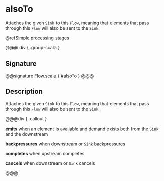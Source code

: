 # alsoTo

Attaches the given `Sink` to this `Flow`, meaning that elements that pass through this `Flow` will also be sent to the `Sink`.

@ref[Simple processing stages](../index.md#simple-processing-stages)

@@@ div { .group-scala }
## Signature

@@signature [Flow.scala]($akka$/akka-stream/src/main/scala/akka/stream/scaladsl/Flow.scala) { #alsoTo }
@@@

## Description

Attaches the given `Sink` to this `Flow`, meaning that elements that pass through this `Flow` will also be sent to the `Sink`.


@@@div { .callout }

**emits** when an element is available and demand exists both from the `Sink` and the downstream

**backpressures** when downstream or `Sink` backpressures

**completes** when upstream completes

**cancels** when downstream or `Sink` cancels

@@@


